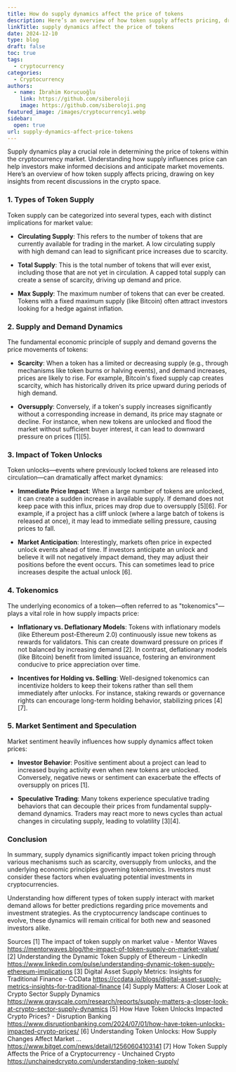 ```yaml
---
title: How do supply dynamics affect the price of tokens
description: Here’s an overview of how token supply affects pricing, drawing on key insights from recent discussions in the crypto space.
linkTitle: supply dynamics affect the price of tokens
date: 2024-12-10
type: blog
draft: false
toc: true
tags:
  - cryptocurrency
categories:
  - Cryptocurrency
authors:
  - name: İbrahim Korucuoğlu
    link: https://github.com/siberoloji
    image: https://github.com/siberoloji.png
featured_image: /images/cryptocurrency1.webp
sidebar:
  open: true
url: supply-dynamics-affect-price-tokens
---
```

Supply dynamics play a crucial role in determining the price of tokens within the cryptocurrency market. Understanding how supply influences price can help investors make informed decisions and anticipate market movements. Here’s an overview of how token supply affects pricing, drawing on key insights from recent discussions in the crypto space.

### 1. Types of Token Supply

Token supply can be categorized into several types, each with distinct implications for market value:

- **Circulating Supply**: This refers to the number of tokens that are currently available for trading in the market. A low circulating supply with high demand can lead to significant price increases due to scarcity.

- **Total Supply**: This is the total number of tokens that will ever exist, including those that are not yet in circulation. A capped total supply can create a sense of scarcity, driving up demand and price.

- **Max Supply**: The maximum number of tokens that can ever be created. Tokens with a fixed maximum supply (like Bitcoin) often attract investors looking for a hedge against inflation.

### 2. Supply and Demand Dynamics

The fundamental economic principle of supply and demand governs the price movements of tokens:

- **Scarcity**: When a token has a limited or decreasing supply (e.g., through mechanisms like token burns or halving events), and demand increases, prices are likely to rise. For example, Bitcoin's fixed supply cap creates scarcity, which has historically driven its price upward during periods of high demand.

- **Oversupply**: Conversely, if a token's supply increases significantly without a corresponding increase in demand, its price may stagnate or decline. For instance, when new tokens are unlocked and flood the market without sufficient buyer interest, it can lead to downward pressure on prices [1][5].

### 3. Impact of Token Unlocks

Token unlocks—events where previously locked tokens are released into circulation—can dramatically affect market dynamics:

- **Immediate Price Impact**: When a large number of tokens are unlocked, it can create a sudden increase in available supply. If demand does not keep pace with this influx, prices may drop due to oversupply [5][6]. For example, if a project has a cliff unlock (where a large batch of tokens is released at once), it may lead to immediate selling pressure, causing prices to fall.

- **Market Anticipation**: Interestingly, markets often price in expected unlock events ahead of time. If investors anticipate an unlock and believe it will not negatively impact demand, they may adjust their positions before the event occurs. This can sometimes lead to price increases despite the actual unlock [6].

### 4. Tokenomics

The underlying economics of a token—often referred to as "tokenomics"—plays a vital role in how supply impacts price:

- **Inflationary vs. Deflationary Models**: Tokens with inflationary models (like Ethereum post-Ethereum 2.0) continuously issue new tokens as rewards for validators. This can create downward pressure on prices if not balanced by increasing demand [2]. In contrast, deflationary models (like Bitcoin) benefit from limited issuance, fostering an environment conducive to price appreciation over time.

- **Incentives for Holding vs. Selling**: Well-designed tokenomics can incentivize holders to keep their tokens rather than sell them immediately after unlocks. For instance, staking rewards or governance rights can encourage long-term holding behavior, stabilizing prices [4][7].

### 5. Market Sentiment and Speculation

Market sentiment heavily influences how supply dynamics affect token prices:

- **Investor Behavior**: Positive sentiment about a project can lead to increased buying activity even when new tokens are unlocked. Conversely, negative news or sentiment can exacerbate the effects of oversupply on prices [1]. 

- **Speculative Trading**: Many tokens experience speculative trading behaviors that can decouple their prices from fundamental supply-demand dynamics. Traders may react more to news cycles than actual changes in circulating supply, leading to volatility [3][4].

### Conclusion

In summary, supply dynamics significantly impact token pricing through various mechanisms such as scarcity, oversupply from unlocks, and the underlying economic principles governing tokenomics. Investors must consider these factors when evaluating potential investments in cryptocurrencies.

Understanding how different types of token supply interact with market demand allows for better predictions regarding price movements and investment strategies. As the cryptocurrency landscape continues to evolve, these dynamics will remain critical for both new and seasoned investors alike.

Sources
[1] The impact of token supply on market value - Mentor Waves <https://mentorwaves.blog/the-impact-of-token-supply-on-market-value/>
[2] Understanding the Dynamic Token Supply of Ethereum - LinkedIn <https://www.linkedin.com/pulse/understanding-dynamic-token-supply-ethereum-implications>
[3] Digital Asset Supply Metrics: Insights for Traditional Finance - CCData <https://ccdata.io/blogs/digital-asset-supply-metrics-insights-for-traditional-finance>
[4] Supply Matters: A Closer Look at Crypto Sector Supply Dynamics <https://www.grayscale.com/research/reports/supply-matters-a-closer-look-at-crypto-sector-supply-dynamics>
[5] How Have Token Unlocks Impacted Crypto Prices? - Disruption Banking <https://www.disruptionbanking.com/2024/07/01/how-have-token-unlocks-impacted-crypto-prices/>
[6] Understanding Token Unlocks: How Supply Changes Affect Market ... <https://www.bitget.com/news/detail/12560604103141>
[7] How Token Supply Affects the Price of a Cryptocurrency - Unchained Crypto <https://unchainedcrypto.com/understanding-token-supply/>
